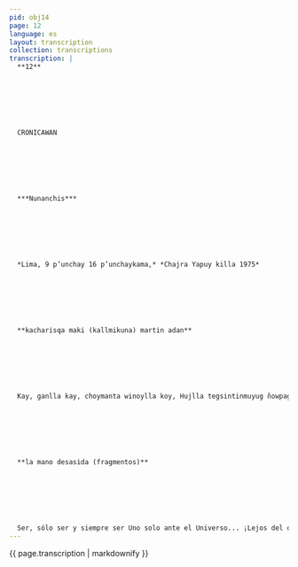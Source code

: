```yaml
---
pid: obj14
page: 12
language: es
layout: transcription
collection: transcriptions
transcription: |
  **12**
  
  
  
  
  
  
  
  CRONICAWAN
  
  
  
  
  
  
  
  ***Nunanchis***
  
  
  
  
  
  
  
  *Lima, 9 p’unchay 16 p’unchaykama,* *Chajra Yapuy killa 1975*
  
  
  
  
  
  
  
  **kacharisqa maki (kallmikuna) martin adan**
  
  
  
  
  
  
  
  Kay, ganlla kay, choymanta winoylla koy, Hujlla tegsintinmuyug ñowpagenpl... iHujkagmanta karunchasqa! ... iNawpag pachamanta karunchasqa! ... Imayna pogarimuroni hinalla Kanatog imayna noga munani Koymantag mana ima t'ikayuq Kaymantaq wiñaypag iAy, ismusga rumi! ilmaynata wanukushani! Kaymi harawi Sutiyniypi kosgayki chaymanta pantayniypi Kurkunchista gosun huj nunaman Hayk'agta rigch'achisun, Nowpaman tutaosun chumnt o Choymanto urd Wiro mayu hina ripusu Maytapascha Supay wayg'omanpascha Rimanki choyqa, rimay ama rinripichu Nogallapuni; utaq, oswonmanta, upallakuy Sichus rimanki choyqa hamut'akuy nkhurimun. Sichus upallanki choyga pukara ruwaku Ama manchakuychu, Qhapaq yuyay, Ama manchakuychu, Qelqa simiy, Ara manchdkuychu, Mokllloy. Mink’anakuy karanchu Tukuymi chegoqmanta, wonuy kama. Hawonmanta chaymantd'ujunmanto puririwanchis. iLlamp'u songo purilfay, Nogallataq! iKaymi pacha kawsoy... munardyoy! Harawiqa usufi yuyakoymi, Hatun huk'uchoq chupanmi. Harawiqa puchu kaynym. Harawiga mana kayniymi. Harowiga ima onaqmi, Utaq, kanlla, huj similla, Horowiga asnaq Wiragochan Utaq ch'arangara warmi. iAy, Machu Picchu harowi, Nuyaychakuynymi mana luges kasa oyedanta Qanllaykima chayamunaypad, iKharu nanta p'itaykachospa purimurqani! Kikinmanta kanpunitaqma, q'alo kaynlykipi chaymonta nuqñosqa (yukasqu), Nogallapi chinkasqa, nikuspay Imayna loqt'o upa hina, kurkuywan chaymanto mak'alliy, Q’ochochiyniywan, Manchakuyniywan. iApu wirogochalloy! lmaraykutaq anchata ghepamuranki? Noga wañuyta yacharani, hinaspa gongarapusqani Qanmi wañuyta yachanki, rumilla, yachanklroq. Wañuymi winaymanta kapuy Hujninpipas hujkaq pacha kowsaypipas. Hayk'a kawsaykunatagri kan? Hayk'a kawsaykunatagri kan: Michitaq qhawan chaymanta qhawayhachan, Chaymanta nintaq... (Qorpana michi mana yuyaychana, nowi rurunwan) Hayk'aqcha noqa kasaq mana pachayuqui mana rungmasiyoq? Hayk'aqcha cheq'aqmanta pacha koivsayhiy konqo? Tukuymi iniylla karan utaq g’ellpuylla. Miinan, mangyog, uunal, tukuytag korgel. Tukuy, tukuylla, icho mana rumiykjchu. K'apagllan karon kay pachapi, Ima millaytaq kay chegaq.... Chaymi may mayllakayog kashanku, chayrag armayasqa Europa Hatun Yachay Wasikunapi. Llakillanan kasharanku, Sumaj ñak’aq qayllaykipi iKay kusłynin wagmanta wachasga kasgankumanta, Ichaga songo yuyayninmanta! ...
  
  
  
  
  
  
  
  **la mano desasida (fragmentos)**
  
  
  
  
  
  
  
  Ser, sólo ser y siempre ser Uno solo ante el Universo... ¡Lejos del otro! Ser como yo nací iLejos del tiempo ... Ser como yo lo siento Serme sin rosa alguna Serme eterno iAh piedra podrida! Cómo me estoy muriendo: Poesía es esto que eres en mi verdad y desatino. Dar el cuerpo a una almo Dar forma al infinito, Dar una hora al tlempo y al grito, Y por debajo Irse con el gordo rio A no se dónde Acaso al precipicio. Cuando té hables, dilo sin secrete Yo mismo, a, simplemente, calla. Si hablaste se hizo la teoria. Si callaste, se hizo la murulla. No NE SASeS, MI Genlo te asuntes, migromatica, No te asustes, mi mano. Si hubo consonancia. Todo es real, hasta la muerte. Que por de fuera y dentro nos anda. Prosigue sereno, yo mismo ¡La vida es esta .. .ansia! Poesía es la idea sin objete El rabo de la rata. Poesía es lo que me sobra Poesía es lo que me falta Poesía es la cosa dura, O, solamente, una palabra Poesía es el Dios que hiede O la mujer que arrastra. iAy, Poesía Machu Picchu! Es mi sentido de que no soy nada! Para llegar a Ti ¡Cuanto camino Hube de andor a saltos! Por fin estás ahí, en tu figura De desnudéz y desengaño, Hondo en mi mismo, diciéndome como el sordo mudo, con mi cuerpo y mi abrazo, Con mi placer Con mi espanto !Dios Mío! ¿Por qué tardaste tanto? Yo sabía morir, y me olvidé Tú sabes morir, Piedra, todavía. Morir es un eterno estarse En la una y en la otra vido ¿Cuántas vidas hay? El gato mira y remira, Y dice .. (el gato del albergue, Inintelegible, con la pupila) ¿Cuando seré yo sin mundo mi prójimo? ¿Cuando será mi verdadera vida? Todo era creer o consenti Si, sin duda,todo era. Todo, todo, Pero no tu piedra Era la exactitud en este mundo la verdad fea .. Y están los extraños, recién borados De las universidades europeas. Estaban tristísimos, Ante tu horrorosa belleza ¡La emoclón de volver u ser paridos, Pero por la conciencia! ....
---
```


{{ page.transcription | markdownify }}
